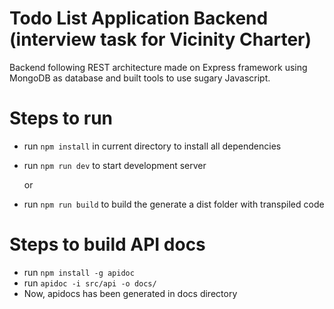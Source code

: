 Todo List Application Backend (interview task for Vicinity Charter)
==================================
Backend following REST architecture made on Express framework using MongoDB as database and built tools to use sugary Javascript.

# Steps to run
- run `npm install` in current directory to install all dependencies
- run `npm run dev` to start development server

  or
- run `npm run build` to build the generate a dist folder with transpiled code

# Steps to build API docs
- run `npm install -g apidoc`
- run `apidoc -i src/api -o docs/`
- Now, apidocs has been generated in docs directory
